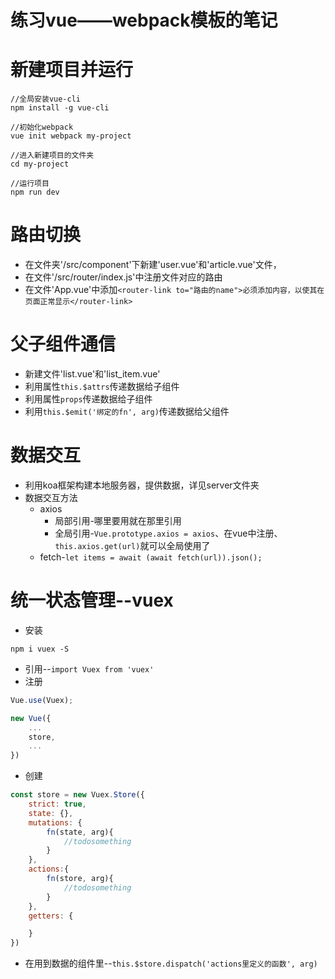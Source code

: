 # 练习vue——webpack模板的笔记

新建项目并运行
======
```
//全局安装vue-cli
npm install -g vue-cli

//初始化webpack
vue init webpack my-project

//进入新建项目的文件夹
cd my-project

//运行项目
npm run dev
```
路由切换
=======

* 在文件夹'/src/component'下新建'user.vue'和'article.vue'文件，
* 在文件'/src/router/index.js'中注册文件对应的路由
* 在文件'App.vue'中添加`<router-link to="路由的name">必须添加内容，以使其在页面正常显示</router-link>`

父子组件通信
====
* 新建文件'list.vue'和'list_item.vue'
* 利用属性`this.$attrs`传递数据给子组件
* 利用属性`props`传递数据给子组件
* 利用`this.$emit('绑定的fn', arg)`传递数据给父组件

数据交互
====
* 利用koa框架构建本地服务器，提供数据，详见server文件夹
* 数据交互方法
    * axios
        * 局部引用-哪里要用就在那里引用
        * 全局引用-`Vue.prototype.axios = axios`、在vue中注册、`this.axios.get(url)`就可以全局使用了
    * fetch-`let items = await (await fetch(url)).json();`

统一状态管理--vuex
====

* 安装
```
npm i vuex -S
```

* 引用--`import Vuex from 'vuex'`
* 注册
```javascript
Vue.use(Vuex);

new Vue({
    ...
    store,
    ...
})
```
* 创建
```javascript
const store = new Vuex.Store({
    strict: true,
    state: {},
    mutations: {
        fn(state, arg){
            //todosomething
        }
    },
    actions:{
        fn(store, arg){
            //todosomething
        }
    },
    getters: {

    }
})
```
* 在用到数据的组件里--`this.$store.dispatch('actions里定义的函数', arg)`